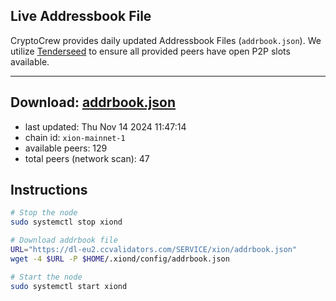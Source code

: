 ## Live Addressbook File

CryptoCrew provides daily updated Addressbook Files (`addrbook.json`). We utilize [Tenderseed](https://github.com/binaryholdings/tenderseed) to ensure all provided peers have open P2P slots available.

---
**Download: [addrbook.json](https://dl-eu2.ccvalidators.com/SERVICE/xion/addrbook.json)**
---

- last updated: Thu Nov 14 2024 11:47:14
- chain id: `xion-mainnet-1`
- available peers: 129
- total peers (network scan): 47

## Instructions
```sh
# Stop the node
sudo systemctl stop xiond

# Download addrbook file
URL="https://dl-eu2.ccvalidators.com/SERVICE/xion/addrbook.json"
wget -4 $URL -P $HOME/.xiond/config/addrbook.json

# Start the node
sudo systemctl start xiond
```
